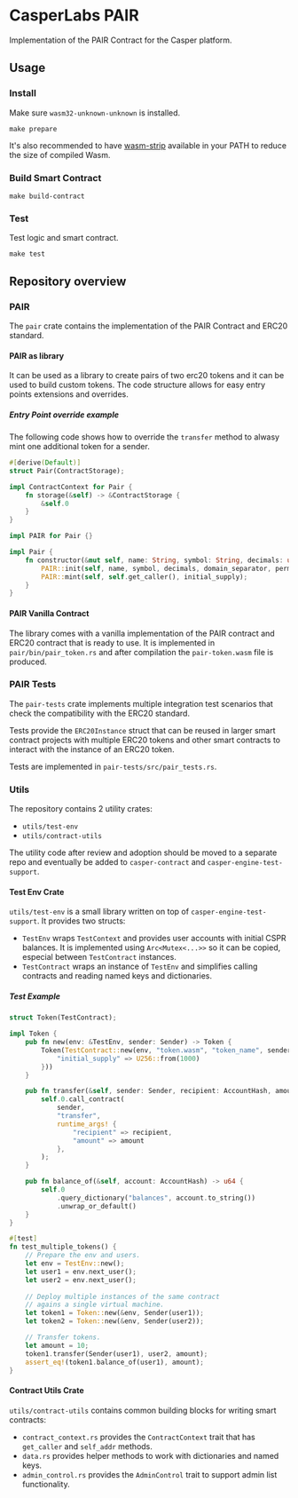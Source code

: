 # CasperLabs PAIR

Implementation of the PAIR Contract for the Casper platform.

## Usage
### Install
Make sure `wasm32-unknown-unknown` is installed.
```
make prepare
```

It's also recommended to have [wasm-strip](https://github.com/WebAssembly/wabt)
available in your PATH to reduce the size of compiled Wasm.

### Build Smart Contract
```
make build-contract
```

### Test
Test logic and smart contract.
```
make test
```

## Repository overview

### PAIR

The `pair` crate contains the implementation of the PAIR Contract and ERC20 standard.

#### PAIR as library
It can be used as a library to create pairs of two erc20 tokens and it can be used to build custom tokens. The code structure allows for easy entry points extensions and overrides.


##### Entry Point override example
The following code shows how to override the `transfer` method to alwasy mint
one additional token for a sender. 

```rust
#[derive(Default)]
struct Pair(ContractStorage);

impl ContractContext for Pair {
    fn storage(&self) -> &ContractStorage {
        &self.0
    }
}

impl PAIR for Pair {}

impl Pair {
    fn constructor(&mut self, name: String, symbol: String, decimals: u8, initial_supply: U256, nonce:U256, domain_separator: String, permit_type_hash: String, contract_hash: ContractHash) {
        PAIR::init(self, name, symbol, decimals, domain_separator, permit_type_hash, Key::from(contract_hash));
        PAIR::mint(self, self.get_caller(), initial_supply);
    }
}
```

#### PAIR Vanilla Contract
The library comes with a vanilla implementation of the PAIR contract and ERC20 contract that is
ready to use. It is implemented in `pair/bin/pair_token.rs` and after 
compilation the `pair-token.wasm` file is produced.

### PAIR Tests
The `pair-tests` crate implements multiple integration test scenarios that
check the compatibility with the ERC20 standard.

Tests provide the `ERC20Instance` struct that can be reused in larger smart
contract projects with multiple ERC20 tokens and other smart contracts
to interact with the instance of an ERC20 token.

Tests are implemented in `pair-tests/src/pair_tests.rs`.

### Utils

The repository contains 2 utility crates:

* `utils/test-env`
* `utils/contract-utils`

The utility code after review and adoption should be moved to a separate repo
and eventually be added to `casper-contract` and `casper-engine-test-support`.

#### Test Env Crate
`utils/test-env` is a small library written on top of 
`casper-engine-test-support`. It provides two structs:

* `TestEnv` wraps `TestContext` and provides user accounts with initial
  CSPR balances. It is implemented using `Arc<Mutex<...>>` so it can
  be copied, especial between `TestContract` instances.
* `TestContract` wraps an instance of `TestEnv` and simplifies calling
  contracts and reading named keys and dictionaries.

##### Test Example
```rust
struct Token(TestContract);

impl Token {
    pub fn new(env: &TestEnv, sender: Sender) -> Token {
        Token(TestContract::new(env, "token.wasm", "token_name", sender, runtime_args! {
            "initial_supply" => U256::from(1000)
        }))
    }

    pub fn transfer(&self, sender: Sender, recipient: AccountHash, amount: u64) {
        self.0.call_contract(
            sender,
            "transfer",
            runtime_args! {
                "recipient" => recipient,
                "amount" => amount
            },
        );
    }

    pub fn balance_of(&self, account: AccountHash) -> u64 {
        self.0
            .query_dictionary("balances", account.to_string())
            .unwrap_or_default()
    }
}

#[test]
fn test_multiple_tokens() {
    // Prepare the env and users.
    let env = TestEnv::new();
    let user1 = env.next_user();
    let user2 = env.next_user();
    
    // Deploy multiple instances of the same contract
    // agains a single virtual machine.
    let token1 = Token::new(&env, Sender(user1));
    let token2 = Token::new(&env, Sender(user2));

    // Transfer tokens.
    let amount = 10;
    token1.transfer(Sender(user1), user2, amount);
    assert_eq!(token1.balance_of(user1), amount);
}
```

#### Contract Utils Crate
`utils/contract-utils` contains common building blocks for writing smart
contracts:
* `contract_context.rs` provides the `ContractContext` trait that has 
  `get_caller` and `self_addr` methods.
* `data.rs` provides helper methods to work with dictionaries and named
  keys.
* `admin_control.rs` provides the `AdminControl` trait to support admin
  list functionality.

